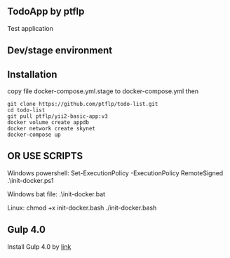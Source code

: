 TodoApp by ptflp
----------------
Test application

Dev/stage environment
---------------------
Installation
------------
copy file docker-compose.yml.stage to docker-compose.yml then
```
git clone https://github.com/ptflp/todo-list.git
cd todo-list
git pull ptflp/yii2-basic-app:v3
docker volume create appdb
docker network create skynet
docker-compose up
```

OR USE SCRIPTS
--------------
Windows powershell:
Set-ExecutionPolicy -ExecutionPolicy RemoteSigned
.\init-docker.ps1

Windows bat file:
.\init-docker.bat

Linux:
chmod +x init-docker.bash
./init-docker.bash


Gulp 4.0
--------
Install Gulp 4.0 by [link](https://gist.github.com/ptflp/f86694ea2320f792af48e691e2e5f1ff#file-install-sh)